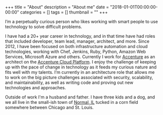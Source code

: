 +++
title = "About"
description = "About me"
date = "2018-01-01T00:00:00-00:00"
categories = []
tags = []
thumbnail = ""
+++

I’m a perpetually curious person who likes working with smart people to use technology to solve difficult problems.

I have had a 20+ year career in technology, and in that time have had roles that included developer, team lead, manager, architect, and more. Since 2012, I have been focused on both infrastructure automation and cloud technologies, working with Chef, Jenkins, Ruby, Python, Amazon Web Services, Microsoft Azure and others.  Currently I work for [Accenture](https://accenture.com) as an architect on the [Accenture Cloud Platform](https://www.accenture.com/us-en/cloud-platform-management). I enjoy the challenge of keeping up with the pace of change in technology as it feeds my curious nature and fits well with my talents. I’m currently in an architecture role that allows me to work on the big picture challenges associated with security, scalability, and maintainability, as well as writing code and proving out new technologies and approaches.

Outside of work I'm a husband and father. I have three kids and a dog, and we all live in the small-ish town of [Normal, IL](https://en.wikipedia.org/wiki/Normal,_Illinois) tucked in a corn field somewhere between Chicago and St. Louis.
